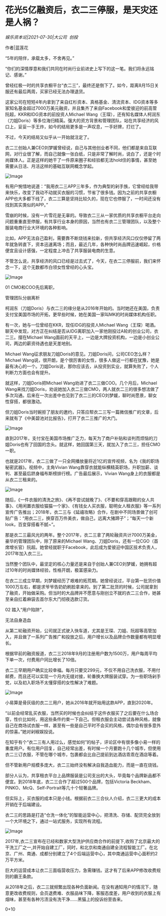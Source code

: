 # 花光5亿融资后，衣二三停服，是天灾还是人祸？

*娱乐资本论|2021-07-30|大公司 
                                                创投*

作者|蓝莲花

“5年的陪伴，承载太多，不舍再见。”

“你们的深情厚意和我们共同在时尚行业前进史上写下的这一笔。我们将永远铭记、感谢。”

曾经红极一时的共享衣橱平台“衣二三”，最终还是倒下了。如今，距离8月15日关服还有最后两周，买家已经无法办理退货。

这家公司在短短4年内拿到了来自红杉资本、真格基金、清流资本、IDG资本等多家知名基金超过7000万美元融资，并且集齐了来自Facebook和爱彼迎的前高管阮超，KKR和IDG资本的前投资人Michael Wang（王琛），还有知名媒体人柯润东（刀姐Doris）等多位海归精英。强大的资方背景和管理团队，站在共享经济的风口上，妥妥一手王炸，如今的结局更多是一声叹息，一手好牌，打烂了。

不过，今天的结局又似乎从一开始就注定了。

衣二三创始人兼CEO刘梦媛曾经说，自己与其他创业者不同，他们都是来自互联网，对行业很了解，而自己就像一张白纸，只是非常了解时尚，说白了，还是个时尚媒体人。正是这样的她干了一件原来圈子和经验都无法hold住的事情，甚至她需要从日活、月活这样的基础互联网概念学起。

![Image](https://mmbiz.qpic.cn/mmbiz_png/89KlkjcF9iakiaohbGibiaA55rNwOK8Emegg66vzGnEtL72rFMWWojweXXf1sxz12rBL5ohjNszUnxdMfGjDszcogQ/640?wx_fmt=png&tp=webp&wxfrom=5&wx_lazy=1&wx_co=1)

有用户惋惜地说道：“我用衣二三APP三年多，作为典型的剁手族，它曾经给我带来快乐，改变了我动不动就买衣服的习惯，节省了很多钱。因为之前的共享衣橱APP也大多都下线了，衣二三算是坚持比较久的，现在它也停服了，一时间还没有找到其实类似的APP。”

雪崩的时候，没有一片雪花是无辜的。导致衣二三从一家优质的共享衣橱平台走向问题重重直至停服，有共享行业本身的原因，当然也有衣二三管理团队，以及整个服装电商行业大环境的各种影响。

比如，APP无法自己盈利，需要靠不断烧钱来拉新，但共享经济风口仅仅停留了两年就急转直下，资本迅速离场；而且，最近几年，各种快时尚品牌迅速崛起，价格便宜且设计感强，一定程度上冲击了共享服装电商的生意。

不管怎么说，共享经济的风口已经是过去式了，今天，在衣二三停服前，我们来怀念一下，这个无数都市白领女性曾经的心头宝。

![Image](https://mmbiz.qpic.cn/mmbiz_png/89KlkjcF9iakiaohbGibiaA55rNwOK8Emeggg8veo2bzwW4iafPD339qs1YiaMV4Yd3VtFqz3BanAbibLbMtK76l6r6Jg/640?wx_fmt=png&tp=webp&wxfrom=5&wx_lazy=1&wx_co=1)

01 CMO和COO先后离职，

管理团队分崩离析

柯润东（刀姐Doris）与衣二三的缘分是从2016年开始的。当时她还在美国，负责支付宝美国市场的开拓，更早些时候，她在美国一家叫MK的时尚媒体机构任职。

有一次，她与一位曾经在KKR，现任IDG的投资人Michael Wang（王琛）喝酒。聊天中发现，对方正在纠结是否从IDG离职加入一家他刚投过A轮的创业公司，衣二三。摆在Michael Wang面前的天平上，一边是大牌投资机构，一边是小创业公司，两边的薪资待遇也是天差地别。

Michael Wang征求朋友刀姐Doris的意见。刀姐Doris问，公司CEO怎么样？Michael Wang说，很开朗，是个很厉害的女性，很多人做这一行都在犹豫，她是最有决心的一个。刀姐Doris说，那你应该去，从投资到实业，就算失败了，个人判断力方面也会有提升。

就这样，刀姐Doris把Michael Wang劝进了衣二三做COO。几个月后，Michael Wang来找刀姐Doris，劝说她加入衣二三做CMO，两人就衣二三的很多想法做了多次沟通。后来在一次出差中也见到了衣二三的CEO刘梦媛，聊时尚愿景，聊女性穿搭，都很激动。

但刀姐Doris当时婉拒了朋友的邀约，只答应帮衣二三写一篇微信推广的文章，后来就有了《中美碧池对比报告》，打开了衣二三推广的大门。

![Image](https://mmbiz.qpic.cn/mmbiz_png/89KlkjcF9iakiaohbGibiaA55rNwOK8EmeggqEibS8dFkhoybGbtgqvQj2xAQQxclVEAV3zxgypia7h1Nz29icPgPqC0A/640?wx_fmt=png&tp=webp&wxfrom=5&wx_lazy=1&wx_co=1)

直到2017年，支付宝在美国市场推广乏力，每天为了商户补贴和谈判而烦恼的刀姐Doris也有了回国的念头。就这样，她回国第三天，就加入了衣二三，担任CMO一职。

也就是2017年，衣二三做了一只全网播放量将近1亿的宣传视频，名为《我的职场秘密武器》。视频中，主角Vivian Wang靠穿衣就能纵横精英职场，升职加薪、谈判、甚至最后跻身福布斯榜排行榜。广告最后展示，Vivian Wang身上的衣服都是从衣二三租来的。

![Image](https://mmbiz.qpic.cn/mmbiz_png/89KlkjcF9iakiaohbGibiaA55rNwOK8Emeggiag9vbxeiaibTictemeaUDXmNCkyBnP5g9AhFX6UdaGeBuOAWLGcwIEuuQ/640?wx_fmt=png&tp=webp&wxfrom=5&wx_lazy=1&wx_co=1)

随后，《一件衣服的清洗之旅》、《再不尝试就晚了》、《不要和穿高跟鞋的女人共事》、《用闲置衣服给猫猫一个家》、《有钱女人买衣服，聪明女人租衣服》等一系列宣传广告推出；2018年，衣二三与《延禧攻略》合作，在剧中不同场景做了创可贴广告：“用衣二三，换穿百万件美衣，做自己，远离大猪蹄子”；“每天一个新look，百变穿搭看不腻~”。

那是衣二三最风光的两年。整个2017年，衣二三拿了两轮融资共计7000万美金，豪华的管理团队中，除了原来的Michael Wang、刀姐Doris，还有一位CGO（首席增长官）阮超。她曾经就职于Facebook，此后成为爱彼迎中国区技术负责人，2017年加入衣二三。

当然整个团队中，最坚定的核心力量还是来自于创始人兼CEO刘梦媛，她拥有超过10年的时尚媒体经验，性格开朗，极富感染力。

在衣二三成立早期，刘梦媛经历了艰难的拓荒期。她曾经说过，平台第一批货价值1000万左右，都是求爷爷告奶奶刷脸拿来的。到了第二批货的时候，公司就拿到了融资，开始做采购。但当时的大品牌并不愿意与刚创立不就的衣二三合作，她甚至亲自扛着麻袋去首尔东大门彻夜选款订货。

02 踏入“用户陷阱”，

无法自身造血

从第二轮融资开始，公司就正式驶入快车道，尤其是王琛、刀姐、阮超等高管加入，并且做了一系列广告推广和投放之后，用户增长以及品牌合作数量都有明显增长。

根据早前的融资报道，衣二三2018年9月的注册用户数为1500万，用户每周平均下单一次，付费用户同比增长了10倍。

衣二三早期用户确实比较幸福。每月只要交299元，不仅不用自己洗衣服，不用付邮费，而且还可以实现一个月内无缝对接，轮番换大牌服装试穿。为一些职场剁手党，以及初入职场不太懂穿搭的女性解决了难题。

![Image](https://mmbiz.qpic.cn/mmbiz_png/89KlkjcF9iakiaohbGibiaA55rNwOK8EmegggoKHsAHxKWthfaj1IbCEB76YCdJTyC4Xn3NwibnAznoTpozM3w2XsyA/640?wx_fmt=png&tp=webp&wxfrom=5&wx_lazy=1&wx_co=1)

小易算是骨灰级的衣二三用户，她从2016年就开始用这款APP，直到2020年。

“以前会经常乱买衣服，当然买的时候也会纠结于这件衣服买了之后要在什么场合穿，性价比如何，用这些条件约束一下自己。但租衣服会主动尝试各种风格，就像自己在商场试衣服一样，甚至有一些是自己平时不会买的风格，偶尔会有很多意外的惊喜。”她对剁椒娱投说。

在知乎有个“衣二三有人用过么，感觉如何”的帖子，评论区中有很多像小易一样的重度用户。有位用户回复，自己经常出差，有时候一个月要跑十几个城市，但使用衣二三订衣服，不管在哪个城市，包裹都会比自己提前到达酒店乖乖在酒店等着。

但不管新用户规模多庞大，衣二三始终没有解决自我造血能力，而是一直在烧钱。

部分人认为，共享租衣平台上品牌服装是公司支出的大头，毕竟每个品牌新品都不便宜。到2018年底，衣二三合作了超过500个品牌，包括Victoria Beckham、PINKO、McQ、Self-Portrait等几十个轻奢品牌。

但实际上，买衣服的成本只是小钱。根据前衣二三合伙人介绍，衣二三更大的成本开销在于后端建设。

衣二三的思路是打造“仓洗一体化”的智能运营中心，把清洗、存储、配货完全放到一个大环境之下，通过一站式服务，实现所有流程。

![Image](https://mmbiz.qpic.cn/mmbiz_png/89KlkjcF9iakiaohbGibiaA55rNwOK8Emeggem7CgqUo1qqYK3amlS9VHpqLziaBibc6mYnCsicNic71y0gA8v8nEb6Nuw/640?wx_fmt=png&tp=webp&wxfrom=5&wx_lazy=1&wx_co=1)

2017年,衣二三宣布在已经和数家大型洗护供应商合作的前提下,收购了北京最大的干洗工厂之一,并开始自建工厂，同时，和北京和南通自建全流程智能工厂。在北京、广州、南通、成都分别建立了4个后端运营中心，其中南通运营中心面积约2万平方米。

巨大的运营成本让衣二三面临营收压力，急需赚钱。这才有了后来APP修改收费规则的霸王条款。

从2018年之后，衣二三就频繁出现各种负面新闻。在没有通知用户的情况下，随意更改收费规则，会员退费难、衣服品味下降，客服态度差，用户收到的衣服上有烟味，甚至有各种污渍没有洗干净……黑猫上的投诉纷至沓来。

0+10

